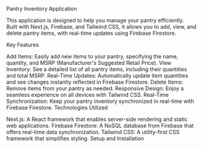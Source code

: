 Pantry Inventory Application

This application is designed to help you manage your pantry efficiently. Built with Next.js, Firebase, and Tailwind CSS, it allows you to add, view, and delete pantry items, with real-time updates using Firebase Firestore.

Key Features

Add Items: Easily add new items to your pantry, specifying the name, quantity, and MSRP (Manufacturer's Suggested Retail Price).
View Inventory: See a detailed list of all pantry items, including their quantities and total MSRP.
Real-Time Updates: Automatically update item quantities and see changes instantly reflected in Firebase Firestore.
Delete Items: Remove items from your pantry as needed.
Responsive Design: Enjoy a seamless experience on all devices with Tailwind CSS.
Real-Time Synchronization: Keep your pantry inventory synchronized in real-time with Firebase Firestore.
Technologies Utilized

Next.js: A React framework that enables server-side rendering and static web applications.
Firebase Firestore: A NoSQL database from Firebase that offers real-time data synchronization.
Tailwind CSS: A utility-first CSS framework that simplifies styling.
Setup and Installation
